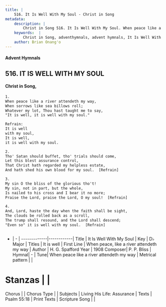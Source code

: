 ```yaml
---
title: |
    516. It Is Well With My Soul - Christ in Song
metadata:
    description: |
        Christ in Song 516. It Is Well With My Soul. When peace like a river attendeth my way, When sorrows like sea billows roll; Whatever my lot, Thou hast taught me to say, "It is well, it is well with my soul." 
    keywords:  |
        Christ in Song, adventhymnals, advent hymnals, It Is Well With My Soul, When peace, like a river attendeth my way. It is well
    author: Brian Onang'o
---
```


#### Advent Hymnals
## 516. IT IS WELL WITH MY SOUL
####  Christ in Song,

```txt
1.
When peace like a river attendeth my way,
When sorrows like sea billows roll;
Whatever my lot, Thou hast taught me to say,
"It is well, it is well with my soul."

Refrain:
It is well
with my soul,
It is well,
it is well with my soul.

2.
Tho' Satan should buffet, tho' trials should come,
Let this blest assurance control,
That Christ hath regarded my helpless estate,
And hath shed his own blood for my soul.  [Refrain]

3.
My sin O the bliss of the glorious tho't!
My sin, not in part, but the whole,
Is nailed to his cross and I bear it no more;
Praise the Lord, praise the Lord, O my soul!  [Refrain]

4.
And, Lord, haste the day when the faith shall be sight,
The clouds be rolled back as a scroll,
The trump shall resound, and the Lord shall descend;
"Even so" it is well with my soul.  [Refrain]



```

- |   -  |
-------------|------------|
Title | It Is Well With My Soul |
Key | D♭ Major |
Titles | It is well |
First Line | When peace, like a river attendeth my way |
Author | H. G. Spafford
Year | 1908
Composer| P. P. Bliss |
Hymnal|  - |
Tune| When peace like a river attendeth my way |
Metrical pattern | |
# Stanzas |  |
Chorus |  |
Chorus Type |  |
Subjects | Living His Life: Assurance |
Texts | Psalm 55:18 |
Print Texts | 
Scripture Song |  |
    
